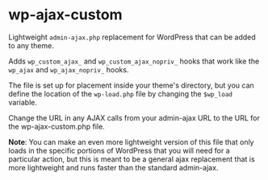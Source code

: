 wp-ajax-custom
==============

Lightweight `admin-ajax.php` replacement for WordPress that can be added to any theme.

Adds `wp_custom_ajax_` and `wp_custom_ajax_nopriv_` hooks that work like the `wp_ajax` and `wp_ajax_nopriv_` hooks.

The file is set up for placement inside your theme's directory, but you can define the location of the `wp-load.php` file by changing the `$wp_load` variable.

Change the URL in any AJAX calls from your admin-ajax URL to the URL for the wp-ajax-custom.php file.

**Note**: You can make an even more lightweight version of this file that only loads in the specific portions of WordPress that you will need for a particular action, but this is meant to be a general ajax replacement that is more lightweight and runs faster than the standard admin-ajax.